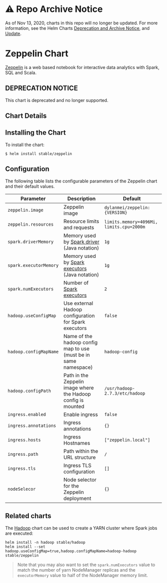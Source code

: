 # ⚠️ Repo Archive Notice

As of Nov 13, 2020, charts in this repo will no longer be updated.
For more information, see the Helm Charts [Deprecation and Archive Notice](https://github.com/helm/charts#%EF%B8%8F-deprecation-and-archive-notice), and [Update](https://helm.sh/blog/charts-repo-deprecation/).

# Zeppelin Chart

[Zeppelin](https://zeppelin.apache.org/) is a web based notebook for interactive data analytics with Spark, SQL and Scala.

## DEPRECATION NOTICE

This chart is deprecated and no longer supported.

## Chart Details

## Installing the Chart

To install the chart:

```
$ helm install stable/zeppelin
```

## Configuration

The following table lists the configurable parameters of the Zeppelin chart and their default values.

| Parameter                            | Description                                                       | Default                                                    |
| ------------------------------------ | ----------------------------------------------------------------- | ---------------------------------------------------------- |
| `zeppelin.image`                     | Zeppelin image                                                    | `dylanmei/zeppelin:{VERSION}`                              |
| `zeppelin.resources`                 | Resource limits and requests                                      | `limits.memory=4096Mi, limits.cpu=2000m`                   |
| `spark.driverMemory`                 | Memory used by [Spark driver](https://spark.apache.org/docs/latest/configuration.html#application-properties) (Java notation)  | `1g` |
| `spark.executorMemory`               | Memory used by [Spark executors](https://spark.apache.org/docs/latest/running-on-yarn.html) (Java notation)                    | `1g` |
| `spark.numExecutors`                 | Number of [Spark executors](https://spark.apache.org/docs/latest/running-on-yarn.html)                                         | `2`  |
| `hadoop.useConfigMap`                | Use external Hadoop configuration for Spark executors             | `false`                                                    |
| `hadoop.configMapName`               | Name of the hadoop config map to use (must be in same namespace)  | `hadoop-config`                                            |
| `hadoop.configPath`                  | Path in the Zeppelin image where the Hadoop config is mounted     | `/usr/hadoop-2.7.3/etc/hadoop`                             |
| `ingress.enabled`                    | Enable ingress                                                    | `false`                                                    |
| `ingress.annotations`                | Ingress annotations                                               | `{}`                                                       |
| `ingress.hosts`                      | Ingress Hostnames                                                 | `["zeppelin.local"]`                                       |
| `ingress.path`                       | Path within the URL structure                                     | `/`                                                        |
| `ingress.tls`                        | Ingress TLS configuration                                         | `[]`                                                       |
| `nodeSelecor`                        | Node selector for the Zeppelin deployment                         | `{}`                                                       |

## Related charts

The [Hadoop](https://github.com/kubernetes/charts/tree/master/stable/hadoop) chart can be used to create a YARN cluster where Spark jobs are executed:

```
helm install -n hadoop stable/hadoop
helm install --set hadoop.useConfigMap=true,hadoop.configMapName=hadoop-hadoop stable/zeppelin
```

> Note that you may also want to set the `spark.numExecutors` value to match the number of yarn NodeManager replicas and the `executorMemory` value to half of the NodeManager memory limit.
